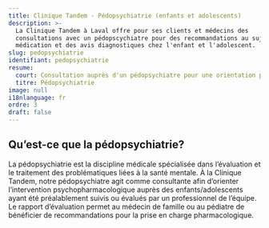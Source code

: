 ```yaml
---
title: Clinique Tandem - Pédopsychiatrie (enfants et adolescents)
description: >-
  La Clinique Tandem à Laval offre pour ses clients et médecins des
  consultations avec un pédopscychiatre pour des recommandations au sujet de la
  médication et des avis diagnostiques chez l'enfant et l'adolescent.
slug: pedopsychiatrie
identifiant: pedopsychiatrie
resume:
  court: Consultation auprès d'un pédopsychiatre pour une orientation pharmacologique
  titre: Pédopsychiatrie
image: null
i18nlanguage: fr
ordre: 3
draft: false
---
```


## Qu’est-ce que la pédopsychiatrie?
 
La pédopsychiatrie est la discipline médicale spécialisée dans l’évaluation et le traitement des problématiques liées à la santé mentale. À la Clinique Tandem, notre pédopsychiatre agit comme consultante afin d’orienter l’intervention psychopharmacologique auprès des enfants/adolescents ayant été préalablement suivis ou évalués par un professionnel de l’équipe. Le rapport d’évaluation permet au médecin de famille ou au pédiatre de bénéficier de recommandations pour la prise en charge pharmacologique.







